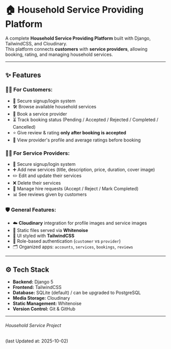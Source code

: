 # 🏠 Household Service Providing Platform

A complete **Household Service Providing Platform** built with Django, TailwindCSS, and Cloudinary.  
This platform connects **customers** with **service providers**, allowing booking, rating, and managing household services.

---

## ✨ Features

### 👨‍💻 For Customers:
- 🔐 Secure signup/login system
- 🛠 Browse available household services
- 📅 Book a service provider
- ⏳ Track booking status (Pending / Accepted / Rejected / Completed / Cancelled)
- ⭐ Give review & rating **only after booking is accepted**
- 👀 View provider's profile and average ratings before booking

### 🧑‍🔧 For Service Providers:
- 🔐 Secure signup/login system
- ➕ Add new services (title, description, price, duration, cover image)
- ✏️ Edit and update their services
- ❌ Delete their services
- 📩 Manage hire requests (Accept / Reject / Mark Completed)
- 📊 See reviews given by customers

### 🛡 General Features:
- ☁️ **Cloudinary** integration for profile images and service images
- 📂 Static files served via **Whitenoise**
- 🎨 UI styled with **TailwindCSS**
- 🔑 Role-based authentication (`customer` vs `provider`)
- 🗂 Organized apps: `accounts`, `services`, `bookings`, `reviews`

---

## ⚙️ Tech Stack

- **Backend:** Django 5
- **Frontend:** TailwindCSS
- **Database:** SQLite (default) / can be upgraded to PostgreSQL
- **Media Storage:** Cloudinary
- **Static Management:** Whitenoise
- **Version Control:** Git & GitHub

---
###### Household Service Project  
(last Updated at: 2025-10-02)
